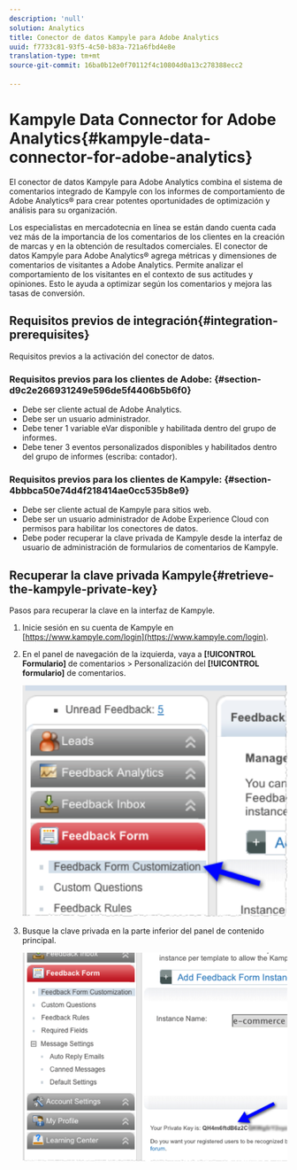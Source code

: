 ```yaml
---
description: 'null'
solution: Analytics
title: Conector de datos Kampyle para Adobe Analytics
uuid: f7733c81-93f5-4c50-b83a-721a6fbd4e8e
translation-type: tm+mt
source-git-commit: 16ba0b12e0f70112f4c10804d0a13c278388ecc2

---
```



# Kampyle Data Connector for Adobe Analytics{#kampyle-data-connector-for-adobe-analytics}

El conector de datos Kampyle para Adobe Analytics combina el sistema de comentarios integrado de Kampyle con los informes de comportamiento de Adobe Analytics® para crear potentes oportunidades de optimización y análisis para su organización.

Los especialistas en mercadotecnia en línea se están dando cuenta cada vez más de la importancia de los comentarios de los clientes en la creación de marcas y en la obtención de resultados comerciales. El conector de datos Kampyle para Adobe Analytics® agrega métricas y dimensiones de comentarios de visitantes a Adobe Analytics. Permite analizar el comportamiento de los visitantes en el contexto de sus actitudes y opiniones. Esto le ayuda a optimizar según los comentarios y mejora las tasas de conversión.

## Requisitos previos de integración{#integration-prerequisites}

Requisitos previos a la activación del conector de datos.

### Requisitos previos para los clientes de Adobe: {#section-d9c2e266931249e596de5f4406b5b6f0}

* Debe ser cliente actual de Adobe Analytics.
* Debe ser un usuario administrador.
* Debe tener 1 variable eVar disponible y habilitada dentro del grupo de informes.
* Debe tener 3 eventos personalizados disponibles y habilitados dentro del grupo de informes (escriba: contador).

### Requisitos previos para los clientes de Kampyle: {#section-4bbbca50e74d4f218414ae0cc535b8e9}

* Debe ser cliente actual de Kampyle para sitios web.
* Debe ser un usuario administrador de Adobe Experience Cloud con permisos para habilitar los conectores de datos.
* Debe poder recuperar la clave privada de Kampyle desde la interfaz de usuario de administración de formularios de comentarios de Kampyle.

## Recuperar la clave privada Kampyle{#retrieve-the-kampyle-private-key}

Pasos para recuperar la clave en la interfaz de Kampyle.

1. Inicie sesión en su cuenta de Kampyle en [https://www.kampyle.com/login](https://www.kampyle.com/login).
1. En el panel de navegación de la izquierda, vaya a **[!UICONTROL Formulario]** de comentarios &gt; Personalización del **[!UICONTROL formulario]** de comentarios.

   ![](assets/retrieve_key1.png)

1. Busque la clave privada en la parte inferior del panel de contenido principal.

   ![](assets/retrieve_key2.png)
